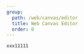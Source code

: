 ```yaml
---
group:
  path: /web/canvas/editor
  title: Web Canvas Editor
  order: 0
---
```



```code
xxx11111
```
